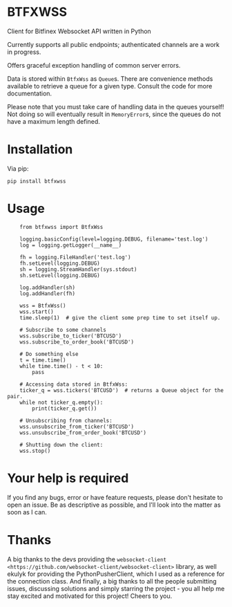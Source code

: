 BTFXWSS
=======

Client for Bitfinex Websocket API written in Python

Currently supports all public endpoints; authenticated channels are a
work in progress.

Offers graceful exception handling of common server errors.

Data is stored within `BtfxWss` as `Queue`s. There are convenience
methods available to retrieve a queue for a given type. Consult
the code for more documentation.

Please note that you must take care of handling data in the queues yourself!
Not doing so will eventually result in `MemoryError`s, since the queues
do not have a maximum length defined.

Installation
============

Via pip:
```
pip install btfxwss
```

Usage
=====

```
    from btfxwss import BtfxWss
    
    logging.basicConfig(level=logging.DEBUG, filename='test.log')
    log = logging.getLogger(__name__)

    fh = logging.FileHandler('test.log')
    fh.setLevel(logging.DEBUG)
    sh = logging.StreamHandler(sys.stdout)
    sh.setLevel(logging.DEBUG)

    log.addHandler(sh)
    log.addHandler(fh)
    
    wss = BtfxWss()
    wss.start()
    time.sleep(1)  # give the client some prep time to set itself up.
    
    # Subscribe to some channels
    wss.subscribe_to_ticker('BTCUSD')
    wss.subscribe_to_order_book('BTCUSD')

    # Do something else
    t = time.time()
    while time.time() - t < 10:
        pass

    # Accessing data stored in BtfxWss:
    ticker_q = wss.tickers('BTCUSD')  # returns a Queue object for the pair.
    while not ticker_q.empty():
        print(ticker_q.get())

    # Unsubscribing from channels:
    wss.unsubscribe_from_ticker('BTCUSD')
    wss.unsubscribe_from_order_book('BTCUSD')

    # Shutting down the client:
    wss.stop()
```

Your help is required
=====================

If you find any bugs, error or have feature requests, please don't hesitate to open an issue.
Be as descriptive as possible, and I'll look into the matter as soon as I can.

Thanks
======

A big thanks to the devs providing the `websocket-client <https://github.com/websocket-client/websocket-client>` library,
as well ekulyk for providing the PythonPusherClient, which I used as a reference
for the connection class. And finally, a big thanks to all the people submitting
issues, discussing solutions and simply starring the project - you all help me
stay excited and motivated for this project! Cheers to you.




